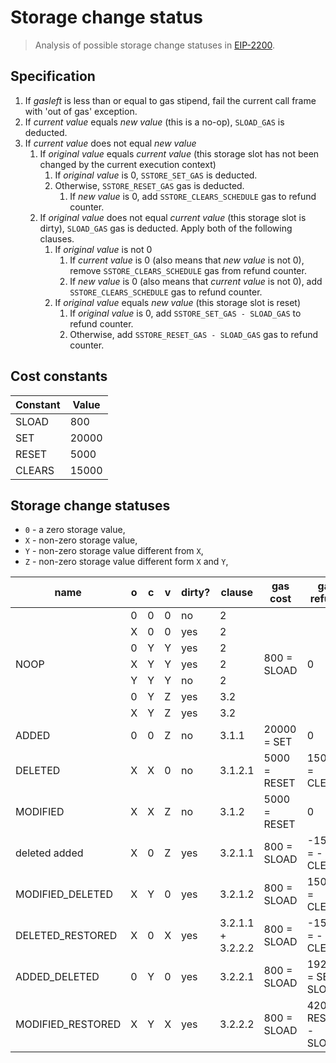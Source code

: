# Storage change status

> Analysis of possible storage change statuses in [EIP-2200].

## Specification

1. If *gasleft* is less than or equal to gas stipend, fail the current
   call frame with 'out of gas' exception.
2. If *current value* equals *new value* (this is a no-op), `SLOAD_GAS`
   is deducted.
3. If *current value* does not equal *new value*
    1. If *original value* equals *current value* (this storage slot has
       not been changed by the current execution context)
        1. If *original value* is 0, `SSTORE_SET_GAS` is deducted.
        2. Otherwise, `SSTORE_RESET_GAS` gas is deducted.
            1. If *new value* is 0,
               add `SSTORE_CLEARS_SCHEDULE` gas to refund counter.
    2. If *original value* does not equal *current value* (this storage
       slot is dirty), `SLOAD_GAS` gas is deducted. Apply both of the
       following clauses.
        1. If *original value* is not 0
            1. If *current value* is 0 (also means that *new value* is not
               0), remove `SSTORE_CLEARS_SCHEDULE` gas from refund
               counter.
            2. If *new value* is 0 (also means that *current value* is not
               0), add `SSTORE_CLEARS_SCHEDULE` gas to refund counter.
        2. If *original value* equals *new value* (this storage slot is
           reset)
            1. If *original value* is 0, add `SSTORE_SET_GAS - SLOAD_GAS` to
               refund counter.
            2. Otherwise, add `SSTORE_RESET_GAS - SLOAD_GAS` gas to refund
               counter.

## Cost constants

| Constant | Value |
| -------- | ----- |
| SLOAD    | 800   |
| SET      | 20000 |
| RESET    | 5000  |
| CLEARS   | 15000 |

## Storage change statuses

- `0` - a zero storage value,
- `X` - non-zero storage value,
- `Y` - non-zero storage value different from `X`,
- `Z` - non-zero storage value different form `X` and `Y`,

<table>
    <thead>
        <tr>
            <th>name</th>
            <th>o</th>
            <th>c</th>
            <th>v</th>
            <th>dirty?</th>
            <th>clause</th>
            <th>gas cost</th>
            <th>gas refund</th>
        </tr>
    </thead>
    <tbody>
        <tr>
            <td rowspan="7">NOOP</td>
            <td>0</td><td>0</td><td>0</td>
            <td>no</td>
            <td>2</td>
            <td rowspan="7">800 = SLOAD</td>
            <td rowspan="7">0</td>
        </tr>
        <tr>
            <td>X</td><td>0</td><td>0</td>
            <td>yes</td>
            <td>2</td>
        </tr>
        <tr>
            <td>0</td><td>Y</td><td>Y</td>
            <td>yes</td>
            <td>2</td>
        </tr>
        <tr>
            <td>X</td><td>Y</td><td>Y</td>
            <td>yes</td>
            <td>2</td>
        </tr>
        <tr>
            <td>Y</td><td>Y</td><td>Y</td>
            <td>no</td>
            <td>2</td>
        </tr>
        <tr>
            <td>0</td><td>Y</td><td>Z</td>
            <td>yes</td>
            <td>3.2</td>
        </tr>
        <tr>
            <td>X</td><td>Y</td><td>Z</td>
            <td>yes</td>
            <td>3.2</td>
        </tr>
        <tr>
            <td>ADDED</td>
            <td>0</td><td>0</td><td>Z</td>
            <td>no</td>
            <td>3.1.1</td>
            <td>20000 = SET</td>
            <td>0</td>
        </tr>
        <tr>
            <td>DELETED</td>
            <td>X</td><td>X</td><td>0</td>
            <td>no</td>
            <td>3.1.2.1</td>
            <td>5000 = RESET</td>
            <td>15000 = CLEARS</td>
        </tr>
        <tr>
            <td>MODIFIED</td>
            <td>X</td><td>X</td><td>Z</td>
            <td>no</td>
            <td>3.1.2</td>
            <td>5000 = RESET</td>
            <td>0</td>
        </tr>
        <tr>
            <td>deleted added</td>
            <td>X</td><td>0</td><td>Z</td>
            <td>yes</td>
            <td>3.2.1.1</td>
            <td>800 = SLOAD</td>
            <td>-15000 = -CLEARS</td>
        </tr>
        <tr>
            <td>MODIFIED_DELETED</td>
            <td>X</td><td>Y</td><td>0</td>
            <td>yes</td>
            <td>3.2.1.2</td>
            <td>800 = SLOAD</td>
            <td>15000 = CLEARS</td>
        </tr>
        <tr>
            <td>DELETED_RESTORED</td>
            <td>X</td><td>0</td><td>X</td>
            <td>yes</td>
            <td>3.2.1.1 + 3.2.2.2</td>
            <td>800 = SLOAD</td>
            <td>-15000 = -CLEARS</td>
        </tr>
        <tr>
            <td>ADDED_DELETED</td>
            <td>0</td><td>Y</td><td>0</td>
            <td>yes</td>
            <td>3.2.2.1</td>
            <td>800 = SLOAD</td>
            <td>19200 = SET - SLOAD</td>
        </tr>
        <tr>
            <td>MODIFIED_RESTORED</td>
            <td>X</td><td>Y</td><td>X</td>
            <td>yes</td>
            <td>3.2.2.2</td>
            <td>800 = SLOAD</td>
            <td>4200 = RESET - SLOAD</td>
        </tr>
    </tbody>
</table>

[EIP-2200]: https://eips.ethereum.org/EIPS/eip-2200
